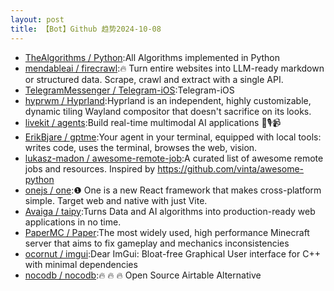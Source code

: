 ```yaml
---
layout: post
title: 【Bot】Github 趋势2024-10-08
---
```


* [TheAlgorithms / Python](https://github.com/TheAlgorithms/Python):All Algorithms implemented in Python
* [mendableai / firecrawl](https://github.com/mendableai/firecrawl):🔥 Turn entire websites into LLM-ready markdown or structured data. Scrape, crawl and extract with a single API.
* [TelegramMessenger / Telegram-iOS](https://github.com/TelegramMessenger/Telegram-iOS):Telegram-iOS
* [hyprwm / Hyprland](https://github.com/hyprwm/Hyprland):Hyprland is an independent, highly customizable, dynamic tiling Wayland compositor that doesn't sacrifice on its looks.
* [livekit / agents](https://github.com/livekit/agents):Build real-time multimodal AI applications 🤖🎙️📹
* [ErikBjare / gptme](https://github.com/ErikBjare/gptme):Your agent in your terminal, equipped with local tools: writes code, uses the terminal, browses the web, vision.
* [lukasz-madon / awesome-remote-job](https://github.com/lukasz-madon/awesome-remote-job):A curated list of awesome remote jobs and resources. Inspired by https://github.com/vinta/awesome-python
* [onejs / one](https://github.com/onejs/one):❶ One is a new React framework that makes cross-platform simple. Target web and native with just Vite.
* [Avaiga / taipy](https://github.com/Avaiga/taipy):Turns Data and AI algorithms into production-ready web applications in no time.
* [PaperMC / Paper](https://github.com/PaperMC/Paper):The most widely used, high performance Minecraft server that aims to fix gameplay and mechanics inconsistencies
* [ocornut / imgui](https://github.com/ocornut/imgui):Dear ImGui: Bloat-free Graphical User interface for C++ with minimal dependencies
* [nocodb / nocodb](https://github.com/nocodb/nocodb):🔥 🔥 🔥 Open Source Airtable Alternative
